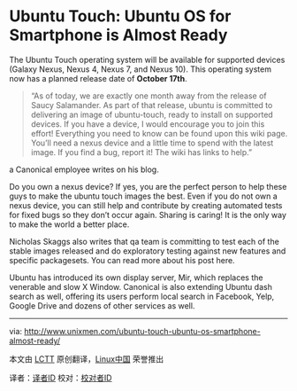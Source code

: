 Ubuntu Touch: Ubuntu OS for Smartphone is Almost Ready
================================================================================
The Ubuntu Touch operating system will be available for supported devices (Galaxy Nexus, Nexus 4, Nexus 7, and Nexus 10). This operating system now has a planned release date of **October 17th**.

> “As of today, we are exactly one month away from the release of Saucy Salamander. As part of that release, ubuntu is committed to delivering an image of ubuntu-touch, ready to install on supported devices. If you have a device, I would encourage you to join this effort! Everything you need to know can be found upon this wiki page. You’ll need a nexus device and a little time to spend with the latest image. If you find a bug, report it! The wiki has links to help.”

a Canonical employee writes on his blog.

Do you own a nexus device? If yes, you are the perfect person to help these guys to make the ubuntu touch images the best. Even if you do not own a nexus device, you can still help and contribute by creating automated tests for fixed bugs so they don’t occur again. Sharing is caring! It is the only way to make the world a better place.

Nicholas Skaggs also writes that qa team is committing to test each of the stable images released and do exploratory testing against new features and specific packagesets. You can read more about his post here.

Ubuntu has introduced its own display server, Mir, which replaces the venerable and slow X Window. Canonical is also extending Ubuntu dash search as well, offering its users perform local search in Facebook, Yelp, Google Drive and dozens of other services as well.

--------------------------------------------------------------------------------

via: http://www.unixmen.com/ubuntu-touch-ubuntu-os-smartphone-almost-ready/

本文由 [LCTT][] 原创翻译，[Linux中国][] 荣誉推出

译者：[译者ID][] 校对：[校对者ID][]

[LCTT]:https://github.com/LCTT/TranslateProject
[Linux中国]:http://linux.cn/portal.php
[译者ID]:http://linux.cn/space/译者ID
[校对者ID]:http://linux.cn/space/校对者ID